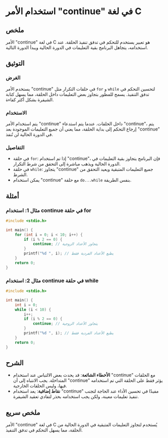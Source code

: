 <!--
Meta Description: # استخدام الأمر "continue" في لغة C ## ملخص الأمر "continue" في لغة C هو تعبير يستخدم للتحكم في تدفق تنفيذ الحلقة. عند استخدامه، يتجاهل البرنامج بقية ...
Meta Keywords: continue, استخدام, التعليمات, الأمر, الحلقة
-->

# استخدام الأمر "continue" في لغة C

## ملخص
الأمر "continue" في لغة C هو تعبير يستخدم للتحكم في تدفق تنفيذ الحلقة. عند استخدامه، يتجاهل البرنامج بقية التعليمات في الدورة الحالية ويبدأ الدورة التالية.

## التوثيق
### الغرض
يستخدم الأمر "continue" في حلقات التكرار مثل `for` و `while` لتحسين التحكم في تدفق التنفيذ. يسمح للمطور بتجاوز بعض التعليمات داخل الحلقة، مما يسهل كتابة الشيفرة بشكل أكثر كفاءة.

### الاستخدام
يتم استخدام الأمر "continue" داخل الحلقات. عندما يتم استدعاء "continue"، يتم إرجاع التحكم إلى بداية الحلقة، مما يعني أن جميع التعليمات الموجودة بعد "continue" في الدورة الحالية لن تُنفذ.

### التفاصيل
- في حلقة `for`: إذا تم استخدام "continue"، فإن البرنامج يتجاوز بقية التعليمات في الدورة الحالية ويذهب مباشرة إلى التحقق من شرط التكرار.
- في حلقة `while`: يتجاوز "continue" جميع التعليمات المتبقية ويعيد التحقق من الشرط.
- يمكن استخدام "continue" مع حلقة `do...while` بنفس الطريقة. 

## أمثلة

### مثال 1: استخدام continue في حلقة for
```c
#include <stdio.h>

int main() {
    for (int i = 0; i < 10; i++) {
        if (i % 2 == 0) {
            continue; // يتجاوز الأعداد الزوجية
        }
        printf("%d ", i); // يطبع الأعداد الفردية فقط
    }
    return 0;
}
```

### مثال 2: استخدام continue في حلقة while
```c
#include <stdio.h>

int main() {
    int i = 0;
    while (i < 10) {
        i++;
        if (i % 2 == 0) {
            continue; // يتجاوز الأعداد الزوجية
        }
        printf("%d ", i); // يطبع الأعداد الفردية فقط
    }
    return 0;
}
```

## الشرح
- **الأخطاء الشائعة**: قد يحدث بعض الالتباس عند استخدام "continue" مع الحلقات المتداخلة. يجب الانتباه إلى أن "continue" يؤثر فقط على الحلقة التي تم استخدامه فيها، وليس الحلقات الخارجية.
- **نقاط إضافية**: يعد استخدام "continue" مفيدًا في تحسين الأداء عند الحاجة لتجنب تنفيذ تعليمات معينة، ولكن يجب استخدامه بحذر لتفادي تعقيد الشيفرة.

## ملخص سريع
الأمر "continue" في لغة C يُستخدم لتجاوز التعليمات المتبقية في الدورة الحالية من الحلقة، مما يسهل التحكم في تدفق التنفيذ.